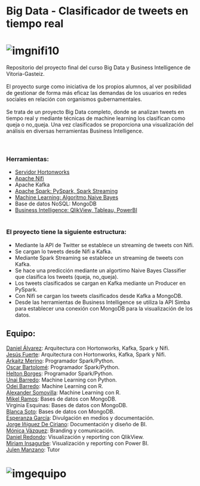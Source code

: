 # Big Data - Clasificador de tweets en tiempo real
# ![imgnifi10](https://github.com/GasteizTeEscucha/proyecto-final/blob/master/img/Diagram0.png)
Repositorio del proyecto final del curso Big Data y Business Intelligence de Vitoria-Gasteiz.
</br></br>
El proyecto surge como iniciativa de los propios alumnos, al ver posibilidad de gestionar de forma más eficaz las demandas de los usuarios en redes sociales en relación con organismos gubernamentales.
</br></br>
Se trata de un proyecto Big Data completo, donde se analizan tweets en tiempo real y mediante técnicas de machine learning los clasifican como queja o no_queja. Una vez clasificados se proporciona una visualización del análisis en diversas herramientas Business Intelligence. 
</br></br></br>
### Herramientas:
* [Servidor Hortonworks](https://github.com/GasteizTeEscucha/proyecto-final/tree/master/Arquitectura%20HDP2.5_Kafka_Spark_MongoDB)
* [Apache Nifi](https://github.com/GasteizTeEscucha/proyecto-final/tree/master/NiFi)
* Apache Kafka
* [Apache Spark: PySpark, Spark Streaming](https://github.com/GasteizTeEscucha/proyecto-final/tree/master/Spark)
* [Machine Learning: Algoritmo Naive Bayes](https://github.com/GasteizTeEscucha/proyecto-final/tree/master/Machine_Learning)
* Base de datos NoSQL: MongoDB
* [Business Intelligence: QlikView, Tableau, PowerBI](https://github.com/GasteizTeEscucha/proyecto-final/tree/master/Business%20Intelligence)
</br></br>
### El proyecto tiene la siguiente estructura:
* Mediante la API de Twitter se establece un streaming de tweets con Nifi.
* Se cargan lo tweets desde Nifi a Kafka.
* Mediante Spark Streaming se establece un streaming de tweets con Kafka.
* Se hace una predicción mediante un algortimo Naive Bayes Classifier que clasifica los tweets (queja, no_queja).
* Los tweets clasificados se cargan en Kafka mediante un Producer en PySpark.
* Con Nifi se cargan los tweets clasificados desde Kafka a MongoDB.
* Desde las herramientas de Business Intelligence se utiliza la API Simba para establecer una conexión con MongoDB para la visualización   de los datos.

## Equipo:

[Daniel Álvarez](https://www.linkedin.com/in/danielalvarezlopez/): Arquitectura con Hortonworks, Kafka, Spark y Nifi.</br>
[Jesús Fuerte](https://www.linkedin.com/in/jesus-fuerte-fernandez/): Arquitectura con Hortonworks, Kafka, Spark y Nifi.</br>
[Arkaitz Merino](https://www.linkedin.com/in/arkaitz-merino/): Programador Spark/Python.</br>
[Oscar Bartolomé](https://www.linkedin.com/in/obartolomep/): Programador Spark/Python.</br>
[Helton Borges](https://www.linkedin.com/in/heltonborges/): Programador Spark/Python.</br>
[Unai Barredo](https://www.linkedin.com/in/ubarredo/): Machine Learning con Python.</br>
[Odei Barredo](https://www.linkedin.com/in/odeibarredo/): Machine Learning con R.</br>
[Alexander Somovilla](https://www.linkedin.com/in/alexsomovilla/): Machine Learning con R.</br>
[Mikel Ramos](https://www.linkedin.com/in/mikel-ramos-6b5805107/): Bases de datos con MongoDB.</br>
Virginia Esquinas: Bases de datos con MongoDB.</br>
[Blanca Soto](https://www.linkedin.com/in/blanca-soto-salvador-a25b35134/): Bases de datos con MongoDB.</br>
[Esperanza García](https://www.linkedin.com/in/esperanza-garcia-moreno/): Divulgación en medios y documentación.</br>
[Jorge Iñiguez De Ciriano](https://www.linkedin.com/in/jorgeiniguez/): Documentación y diseño de BI.</br>
[Mónica Vázquez](https://www.linkedin.com/in/monicavazquezmu%C3%B1oz/): Branding y comunicación.</br> 
[Daniel Redondo](https://www.linkedin.com/in/daniel-redondo-iglesias/): Visualización y reporting con QlikView.</br>
[Miriam Insagurbe](https://www.linkedin.com/in/miriam-insagurbe-davies/): Visualización y reporting con Power BI. </br>
[Julen Manzano](https://www.linkedin.com/in/julenmanzano/): Tutor 
# ![imgequipo](https://github.com/GasteizTeEscucha/proyecto-final/blob/master/img/fotoequipo.jpg)
